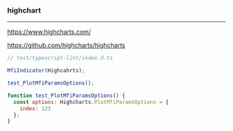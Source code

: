 ### highchart
---
https://www.highcharts.com/

https://github.com/highcharts/highcharts

```js
// test/typescript-lint/index.d.ts

MfiIndicator(Highcahrts);

test_PlotMfiParamsOptions();

function test_PlotMfiParamsOptions() {
  const options: Highcharts.PlotMfiParamsOptions = {
    index: 123
  };
}

```

```
```

```
```


